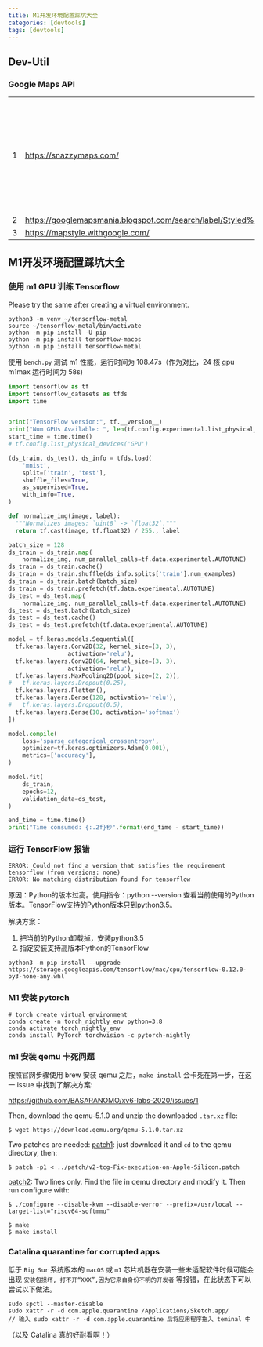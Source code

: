 ```yaml
---
title: M1开发环境配置踩坑大全
categories: [devtools]
tags: [devtools]
---
```


## Dev-Util

### Google Maps API

|      |                                                              |                                                          |
| ---- | ------------------------------------------------------------ | -------------------------------------------------------- |
| 1    | https://snazzymaps.com/                                      | 带有 JSON 代码和可下载示例的 Google 地图配色方案的存储库 |
| 2    | https://googlemapsmania.blogspot.com/search/label/Styled%20Maps |                                                          |
| 3    | https://mapstyle.withgoogle.com/                             |                                                          |



## M1开发环境配置踩坑大全

### 使用 m1 GPU 训练 Tensorflow

Please try the same after creating a virtual environment.

```shell
python3 -m venv ~/tensorflow-metal
source ~/tensorflow-metal/bin/activate
python -m pip install -U pip
python -m pip install tensorflow-macos
python -m pip install tensorflow-metal
```



使用 `bench.py` 测试 m1 性能，运行时间为 108.47s（作为对比，24 核 gpu m1max 运行时间为 58s)

```python
import tensorflow as tf
import tensorflow_datasets as tfds
import time


print("TensorFlow version:", tf.__version__)
print("Num GPUs Available: ", len(tf.config.experimental.list_physical_devices('GPU')))
start_time = time.time()
# tf.config.list_physical_devices('GPU')

(ds_train, ds_test), ds_info = tfds.load(
    'mnist',
    split=['train', 'test'],
    shuffle_files=True,
    as_supervised=True,
    with_info=True,
)

def normalize_img(image, label):
  """Normalizes images: `uint8` -> `float32`."""
  return tf.cast(image, tf.float32) / 255., label

batch_size = 128
ds_train = ds_train.map(
    normalize_img, num_parallel_calls=tf.data.experimental.AUTOTUNE)
ds_train = ds_train.cache()
ds_train = ds_train.shuffle(ds_info.splits['train'].num_examples)
ds_train = ds_train.batch(batch_size)
ds_train = ds_train.prefetch(tf.data.experimental.AUTOTUNE)
ds_test = ds_test.map(
    normalize_img, num_parallel_calls=tf.data.experimental.AUTOTUNE)
ds_test = ds_test.batch(batch_size)
ds_test = ds_test.cache()
ds_test = ds_test.prefetch(tf.data.experimental.AUTOTUNE)

model = tf.keras.models.Sequential([
  tf.keras.layers.Conv2D(32, kernel_size=(3, 3),
                 activation='relu'),
  tf.keras.layers.Conv2D(64, kernel_size=(3, 3),
                 activation='relu'),
  tf.keras.layers.MaxPooling2D(pool_size=(2, 2)),
#   tf.keras.layers.Dropout(0.25),
  tf.keras.layers.Flatten(),
  tf.keras.layers.Dense(128, activation='relu'),
#   tf.keras.layers.Dropout(0.5),
  tf.keras.layers.Dense(10, activation='softmax')
])

model.compile(
    loss='sparse_categorical_crossentropy',
    optimizer=tf.keras.optimizers.Adam(0.001),
    metrics=['accuracy'],
)

model.fit(
    ds_train,
    epochs=12,
    validation_data=ds_test,
)

end_time = time.time()
print("Time consumed: {:.2f}秒".format(end_time - start_time))
```



### 运行 TensorFlow 报错

```shell
ERROR: Could not find a version that satisfies the requirement tensorflow (from versions: none)
ERROR: No matching distribution found for tensorflow
```

原因：Python的版本过高。使用指令：python --version 查看当前使用的Python版本。TensorFlow支持的Python版本只到python3.5。

解决方案：

1. 把当前的Python卸载掉，安装python3.5
2. 指定安装支持高版本Python的TensorFlow

```shell
python3 -m pip install --upgrade https://storage.googleapis.com/tensorflow/mac/cpu/tensorflow-0.12.0-py3-none-any.whl
```



### M1 安装 pytorch

```shell
# torch create virtual environment
conda create -n torch_nightly_env python=3.8
conda activate torch_nightly_env
conda install PyTorch torchvision -c pytorch-nightly
```



### m1 安装 qemu 卡死问题

按照官网步骤使用 brew 安装 qemu 之后，`make install` 会卡死在第一步，在这一 issue 中找到了解决方案:

https://github.com/BASARANOMO/xv6-labs-2020/issues/1

Then, download the qemu-5.1.0 and unzip the downloaded `.tar.xz` file:

```shell
$ wget https://download.qemu.org/qemu-5.1.0.tar.xz
```

Two patches are needed:
[patch1](https://patchwork.kernel.org/project/qemu-devel/patch/20210103145055.11074-1-r.bolshakov@yadro.com/): just download it and `cd` to the qemu directory, then:

```shell
$ patch -p1 < ../patch/v2-tcg-Fix-execution-on-Apple-Silicon.patch
```

[patch2](https://gist.github.com/stefannilsson/8a083e07f4103af2520e87fdb1f50efc/revisions): Two lines only. Find the file in qemu directory and modify it.
Then run configure with:

```shell
$ ./configure --disable-kvm --disable-werror --prefix=/usr/local --target-list="riscv64-softmmu"
```

```shell
$ make
$ make install
```



### Catalina quarantine for corrupted apps

低于 `Big Sur` 系统版本的 `macOS` 或 `m1` 芯片机器在安装一些未适配软件时候可能会出现 `安装包损坏, 打不开“XXX”,因为它来自身份不明的开发者` 等报错，在此状态下可以尝试以下做法。

```shell
sudo spctl --master-disable
sudo xattr -r -d com.apple.quarantine /Applications/Sketch.app/
// 输入 sudo xattr -r -d com.apple.quarantine 后将应用程序拖入 teminal 中
```

（以及 Catalina 真的好耐看啊！）